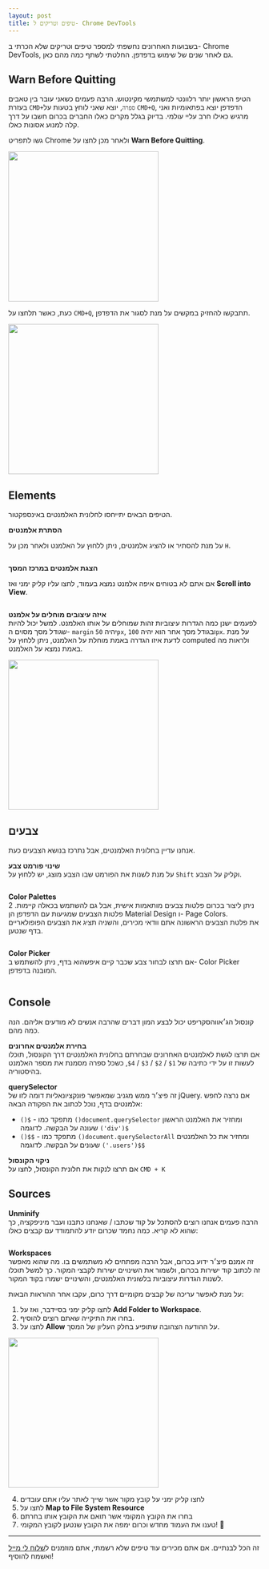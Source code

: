 ```yaml
---
layout: post
title: טיפים וטריקים ל- Chrome DevTools
---
```

בשבועות האחרונים נחשפתי למספר טיפים וטריקים שלא הכרתי ב- Chrome DevTools, גם לאחר שנים של שימוש בדפדפן. החלטתי לשתף כמה מהם כאן.

## Warn Before Quitting
הטיפ הראשון יותר רלוונטי למשתמשי מקינטוש. הרבה פעמים כשאני עובר בין טאבים בעזרת `CMD+ספרה`, יוצא שאני לוחץ בטעות על `CMD+Q`, הדפדפן יוצא בפתאומיות ואני מרגיש כאילו חרב עליי עולמי.
בדיוק בגלל מקרים כאלו החברים בכרום חשבו על דרך קלה למנוע אסונות כאלו.

גשו לתפריט Chrome ולאחר מכן לחצו על **Warn Before Quitting**.

<img src="/images/posts/devtools-tips/warn-before-quitting@1x.jpg"
     srcset="/images/posts/devtools-tips/warn-before-quitting@2x.jpg 2x"
    alt="" width="300">


כעת, כאשר תלחצו על `CMD+Q`, תתבקשו להחזיק במקשים על מנת לסגור את הדפדפן.

<img src="/images/posts/devtools-tips/hold-to-quit@1x.jpg"
     srcset="/images/posts/devtools-tips/hold-to-quit@2x.jpg 2x"
    alt="" width="300">

## Elements
הטיפים הבאים יתייחסו לחלונית האלמנטים באינספקטור.  

**הסתרת אלמנטים**  

על מנת להסתיר או להציג אלמנטים, ניתן ללחוץ על האלמנט ולאחר מכן על `H`.

<img src="/images/posts/devtools-tips/hide-element.gif" alt="">

**הצגת אלמנטים במרכז המסך**  

אם אתם לא בטוחים איפה אלמנט נמצא בעמוד, לחצו עליו קליק ימני ואז **Scroll into View**.

<img src="/images/posts/devtools-tips/scroll-into-view.gif" alt="">

**איזה עיצובים מוחלים על אלמנט**  
לפעמים ישנן כמה הגדרות עיצוביות זהות שמוחלים על אותו האלמנט. למשל יכול להיות שגודל מסך מסוים ה- `margin` יהיה `50px`, ובגודל מסך אחר הוא יהיה `100px`.
על מנת לדעת איזו הגדרה באמת מוחלת על האלמנט, ניתן ללחוץ על computed ולראות מה באמת נמצא על האלמנט.

<img src="/images/posts/devtools-tips/computed-props@1x.jpg"
     srcset="/images/posts/devtools-tips/computed-props@2x.jpg 2x"
    alt="" width="300">


## צבעים
אנחנו עדיין בחלונית האלמנטים, אבל נתרכז בנושא הצבעים כעת.

**שינוי פורמט צבע**  
על מנת לשנות את הפורמט שבו הצבע מוצג, יש ללחוץ על `Shift` וקליק על הצבע.

<img src="/images/posts/devtools-tips/change-color-format.gif" alt="">

**Color Palettes**  
ניתן ליצור בכרום פלטות צבעים מותאמות אישית, אבל גם להשתמש בכאלה קיימות. 2 פלטות הצבעים שמגיעות עם הדפדפן הן Material Design ו- Page Colors.  
את פלטת הצבעים הראשונה אתם וודאי מכירים, והשניה תציג את הצבעים הפופולאריים בדף שנטען.

<img src="/images/posts/devtools-tips/color-palettes.gif" alt="">

**Color Picker**  
אם תרצו לבחור צבע שכבר קיים איפשהוא בדף, ניתן להשתמש ב- Color Picker המובנה בדפדפן.

<img src="/images/posts/devtools-tips/color-picker.gif" alt="">

## Console
קונסול הג׳אווהסקריפט יכול לבצע המון דברים שהרבה אנשים לא מודעים אליהם. הנה כמה מהם.

**בחירת אלמנטים אחרונים**  
אם תרצו לגשת לאלמנטים האחרונים שבחרתם בחלונית האלמנטים דרך הקונסול, תוכלו לעשות זו על ידי כתיבה של `$1` / `$2` / `$3` / `$4`, כשכל ספרה מסמנת את מספר האלמנט בהיסטוריה.

**querySelector**  
זה פיצ׳ר ממש מגניב שמאפשר פונקציונאליות דומה לזו של jQuery. אם נרצה לחפש אלמנטים בדף, נוכל לכתוב את הפקודה הבאה:

* `()$` - מתפקד כמו `()document.querySelector` ומחזיר את האלמנט הראשון שעונה על הבקשה. לדוגמה `('div')$`
* `()$$` - מתפקד כמו `()document.querySelectorAll` ומחזיר את כל האלמנטים שעונים על הבקשה. לדוגמה `('.users')$$`

**ניקוי הקונסול**  
אם תרצו לנקות את חלונית הקונסול, לחצו על `CMD + K`

## Sources

**Unminify**  
הרבה פעמים אנחנו רוצים להסתכל על קוד שכתבו / שאנחנו כתבנו ועבר מיניפקציה, כך שהוא לא קריא. כמה נחמד שכרום יודע להתמודד עם קבצים כאלו:

<img src="/images/posts/devtools-tips/unminify.gif" alt="">

**Workspaces**  
זה אמנם פיצ׳ר ידוע בכרום, אבל הרבה מפתחים לא משתמשים בו. מה שהוא מאפשר זה לכתוב קוד ישירות בכרום, ולשמור את השינויים ישירות לקבצי המקור. כך למשל תוכלו לשנות הגדרות עיצוביות בלשונית האלמנטים, והשינויים ישמרו בקוד המקור.

על מנת לאפשר עריכה של קבצים מקומיים דרך כרום, עקבו אחר ההוראות הבאות:
1. לחצו קליק ימני בסיידבר, ואז על **Add Folder to Workspace**.
2. בחרו את התיקייה שאתם רוצים להוסיף.
3. לחצו על **Allow** על ההודעה הצהובה שתופיע בחלק העליון של המסך.

<img src="/images/posts/devtools-tips/add-folder-to-workspace@1x.jpg"
     srcset="/images/posts/devtools-tips/add-folder-to-workspace@2x.jpg 2x"
    alt="" width="300">

4. לחצו קליק ימני על קובץ מקור אשר שייך לאתר עליו אתם עובדים
5. לחצו על **Map to File System Resource**
6. בחרו את הקובץ המקומי אשר תואם את הקובץ אותו בחרתם
7. טענו את העמוד מחדש וכרום ימפה את הקובץ שנטען לקובץ המקומי! 🤗

---

זה הכל לבנתיים. אם אתם מכירים עוד טיפים שלא רשמתי, אתם מוזמנים ל[שלוח לי מייל](mailto:guytepper@gmail.com) ואשמח להוסיף!

